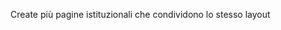 <!-- reate un nuovo progetto Laravel. Concentratevi sul layout: create un file di layout in cui inserire la struttura comune di tutte le pagine del sito web (tag head, tag body, ...) eventualmente includendo header e footer tramite due partials.
Create poi una rotta per visualizzare la lista di tutti i prodotti recuperati da un file inserito nella cartella config e abbellite il tutto sfruttando Sass.
Bonus: -->
Create più pagine istituzionali che condividono lo stesso layout
